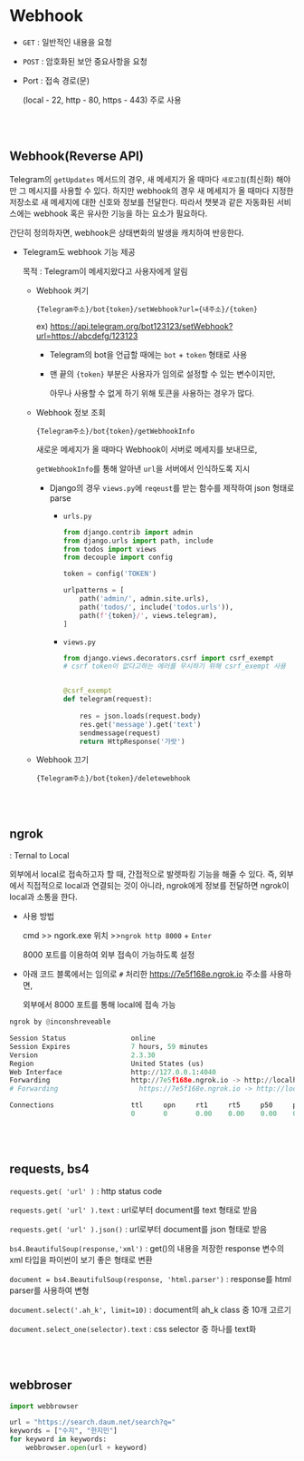 # Webhook

- `GET` : 일반적인 내용을 요청

- `POST` : 암호화된 보안 중요사항을 요청

- Port : 접속 경로(문)

  (local - 22, http - 80, https - 443) 주로 사용

<br>

<br>

## Webhook(Reverse API)

Telegram의 `getUpdates` 메서드의 경우, 새 메세지가 올 때마다 `새로고침`(최신화) 해야만 그 메시지를 사용할 수 있다. 하지만 webhook의 경우 새 메세지가 올 때마다 지정한 저장소로 새 메세지에 대한 신호와 정보를 전달한다. 따라서 챗봇과 같은 자동화된 서비스에는 webhook 혹은 유사한 기능을 하는 요소가 필요하다.

간단히 정의하자면, webhook은 상태변화의 발생을 캐치하여 반응한다.

- Telegram도 webhook 기능 제공

  목적 : Telegram이 메세지왔다고 사용자에게 알림

  - Webhook 켜기

    `{Telegram주소}/bot{token}/setWebhook?url={내주소}/{token}`

    ex) https://api.telegram.org/bot123123/setWebhook?url=https://abcdefg/123123

    - Telegram의 bot을 언급할 때에는 `bot` + `token` 형태로 사용

    - 맨 끝의 `{token}` 부분은 사용자가 임의로 설정할 수 있는 변수이지만,

      아무나 사용할 수 없게 하기 위해 토큰을 사용하는 경우가 많다.

  - Webhook 정보 조회

    `{Telegram주소}/bot{token}/getWebhookInfo`

    새로운 메세지가 올 때마다 Webhook이 서버로 메세지를 보내므로,

    `getWebhookInfo`를 통해 알아낸 `url`을 서버에서 인식하도록 지시

    - Django의 경우 `views.py`에 `reqeust`를 받는 함수를 제작하여 json 형태로 parse

      - `urls.py`

        ```python
        from django.contrib import admin
        from django.urls import path, include
        from todos import views
        from decouple import config
        
        token = config('TOKEN')
        
        urlpatterns = [
            path('admin/', admin.site.urls),
            path('todos/', include('todos.urls')),
            path(f'{token}/', views.telegram),
        ]
        ```

      - `views.py`

        ```python
        from django.views.decorators.csrf import csrf_exempt
        # csrf token이 없다고하는 에러를 무시하기 위해 csrf_exempt 사용
        
        
        @csrf_exempt
        def telegram(request):
            
            res = json.loads(request.body)
            res.get('message').get('text')
            sendmessage(request)
            return HttpResponse('가랏')
        ```

  - Webhook 끄기

    `{Telegram주소}/bot{token}/deletewebhook`

<br><br>

## ngrok

: Ternal to Local

외부에서 local로 접속하고자 할 때, 간접적으로 발렛파킹 기능을 해줄 수 있다. 즉, 외부에서 직접적으로 local과 연결되는 것이 아니라, ngrok에게 정보를 전달하면 ngrok이 local과 소통을 한다.

- 사용 방법

  cmd >> ngork.exe 위치 >>`ngrok http 8000` + `Enter`

  8000 포트를 이용하여 외부 접속이 가능하도록 설정

- 아래 코드 블록에서는 임의로 `#` 처리한 https://7e5f168e.ngrok.io 주소를 사용하면,

  외부에서 8000 포트를 통해 local에 접속 가능

```python
ngrok by @inconshreveable                                                                               (Ctrl+C to quit)

Session Status                online
Session Expires               7 hours, 59 minutes
Version                       2.3.30
Region                        United States (us)
Web Interface                 http://127.0.0.1:4040
Forwarding                    http://7e5f168e.ngrok.io -> http://localhost:5000
# Forwarding                    https://7e5f168e.ngrok.io -> http://localhost:5000

Connections                   ttl     opn     rt1     rt5     p50     p90
                              0       0       0.00    0.00    0.00    0.00
```

<br><br>

## requests, bs4

`requests.get( 'url' )` : http status code

`requests.get( 'url' ).text` : url로부터 document를 text 형태로 받음

`requests.get( 'url' ).json()` : url로부터 document를 json 형태로 받음

`bs4.BeautifulSoup(response,'xml')` : get()의 내용을 저장한 response 변수의 xml 타입을 파이썬이 보기 좋은 형태로 변환

`document = bs4.BeautifulSoup(response, 'html.parser')` : response를 html parser를 사용하여 변형

`document.select('.ah_k', limit=10)` : document의 ah_k class 중 10개 고르기

`document.select_one(selector).text` : css selector 중 하나를 text화

<br><br>

## webbroser

```python
import webbrowser

url = "https://search.daum.net/search?q="
keywords = ["수지", "한지민"]
for keyword in keywords:
    webbrowser.open(url + keyword)
```

